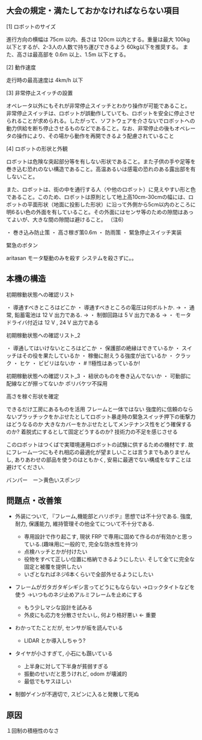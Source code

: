 ## 大会の規定・満たしておかなければならない項目

[1] ロボットのサイズ

進行方向の横幅は 75cm 以内、長さは 120cm 以内とする。重量は最大 100kg 以下とするが、2-3人の人数で持ち運びできるよう 60kg以下を推奨する。
また、高さは最高部を 0.6m 以上、1.5m 以下とする。

[2] 動作速度

走行時の最高速度は 4km/h 以下

[3] 非常停止スイッチの設置

オペレータ以外にもそれが非常停止スイッチとわかり操作が可能であること。 非常停止スイッチは、ロボットが誤動作していても、ロボットを安全に停止させられることが求められる。したがって、ソフトウェアを介さないでロボットへの動力供給を断ち停止させるものなどであること。なお、非常停止の後もオペレータの操作により、その場から動作を再開できるよう配慮されていること

[4] ロボットの形状と外観 

ロボットは危険な突起部分等を有しない形状であること。また子供の手や足等を巻き込む恐れのない構造であること。高温あるいは感電の恐れのある露出部を有しないこと。

また、ロボットは、街の中を通行する人（や他のロボット）に見えやすい形と色であること。このため、ロボットは原則として地上高10cm-30cmの幅には、ロボットの平面形状（地面に投影した形状）に沿って外側から5cm以内のところに明6るい色の外面を有していること。その外面にはセンサ等のための隙間はあってよいが、大きな間の隙間は避けること。 （注6）


・ 巻き込み防止策
・ 高さ稼ぎ策0.6m
・ 防雨策
・ 緊急停止スイッチ実装

緊急のボタン

aritasan
モータ駆動のみを殺す
システムを殺さずに。。

## 本機の構造
初期稼動状態への確認リスト

 ・ 導通すべきところはどこか
 ・ 導通すべきところの電圧は何ボルトか.
 → ・ 通常, 鉛蓄電池は 12 V 出力である.
 → ・ 制御回路は 5 V 出力である
 → ・ モータドライバ付近は 12 V , 24 V 出力である

初期稼動状態への確認リスト_2

 ・ 導通してはいけないところはどこか
 ・ 保護部の絶縁はできているか
 ・ スイッチはその役を果たしているか
 ・ 稼働に耐えうる強度が出ているか
 ・ クラック ・ ヒケ ・ ビビリはないか
 ・ # !!極性はあっているか!

初期稼動状態への確認リスト_3
 ・ 紐状のものを巻き込んでないか
 ・ 可動部に配線などが擦ってないか
ポリバケツ不採用

高さを稼ぐ形状を確定

できるだけ工房にあるものを活用
フレームと一体ではない
強度的に信頼のならないプラッチックをかぶせたとしてロボット暴走時の緊急スイッチ押下の衝撃力はどうなるのか
大きなカバーをかぶせたとしてメンテナンス性をどう確保するのか?
着脱式にするとして固定どうするのか?
技術力の不足を感じさせる

このロボットはつくばで実環境運用ロボットの試験に供するための機材です.
故にフレーム一つにもそれ相応の最適化が望ましいことは言うまでもありませんし,
ありあわせの部品を使うのはともかく, 安易に最適でない構成をなすことは避けてください.

バンパー　ー＞黄色いスポンジ
## 問題点・改善策

* 外装について, 『フレーム,機能部とハリボテ』思想では不十分である. 強度, 耐力, 保護能力, 維持管理その他全てについて不十分である.
	- 専用設計で作り起こす, 現状 FRP で専用に固めて作るのが有効かと思っている.(趣味用に一般的で, 完全な防水性を持つ)
	- 点検ハッチとかが付けたい
	- 役物をすべて正しい位置に格納できるようにしたい. そして全てに完全な固定と被覆を提供したい
	- いざとなればネジ6本くらいで全部外せるようにしたい

* フレームがガタガタギシギシ言ってどうにもならない
→ロックタイトなどを使う
→いつものネジ止めアルミフレームを止めにする
	- もう少しマシな設計を試みる
	- 外皮にも応力を分散させたいし, 何より格好悪い <- 重要

* わかってたことだが, センサが坂を読んでいる
	- LIDAR とか導入しちゃう?

* タイヤが小さすぎて, 小石にも躓いている
	- 上半身に対して下半身が貧弱すぎる
	- 振動のせいだと思うけれど, odom が壊滅的
	- 最低でもサスほしい

* 制御ゲインが不適切で, スピンに入ると発散して死ぬ

## 原因

１回制の積極性のなさ
